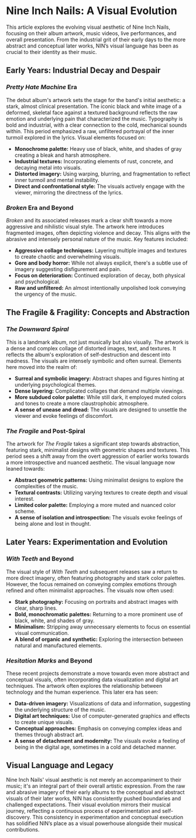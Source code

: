 # Nine Inch Nails: A Visual Evolution

This article explores the evolving visual aesthetic of Nine Inch Nails, focusing on their album artwork, music videos, live performances, and overall presentation. From the industrial grit of their early days to the more abstract and conceptual later works, NIN’s visual language has been as crucial to their identity as their music.

## Early Years: Industrial Decay and Despair

### *Pretty Hate Machine* Era

The debut album's artwork sets the stage for the band's initial aesthetic: a stark, almost clinical presentation. The iconic black and white image of a deformed, skeletal face against a textured background reflects the raw emotion and underlying pain that characterized the music. Typography is bold and industrial, with a clear connection to the cold, mechanical sounds within. This period emphasized a raw, unfiltered portrayal of the inner turmoil explored in the lyrics. Visual elements focused on:

*   **Monochrome palette:** Heavy use of black, white, and shades of gray creating a bleak and harsh atmosphere.
*   **Industrial textures:** Incorporating elements of rust, concrete, and decaying metal into visuals.
*   **Distorted imagery:** Using warping, blurring, and fragmentation to reflect inner turmoil and mental instability.
*   **Direct and confrontational style:** The visuals actively engage with the viewer, mirroring the directness of the lyrics.

### *Broken* Era and Beyond

*Broken* and its associated releases mark a clear shift towards a more aggressive and nihilistic visual style. The artwork here introduces fragmented images, often depicting violence and decay. This aligns with the abrasive and intensely personal nature of the music. Key features included:

*   **Aggressive collage techniques:** Layering multiple images and textures to create chaotic and overwhelming visuals.
*   **Gore and body horror:** While not always explicit, there's a subtle use of imagery suggesting disfigurement and pain.
*   **Focus on deterioration:** Continued exploration of decay, both physical and psychological.
*   **Raw and unfiltered:** An almost intentionally unpolished look conveying the urgency of the music.
  
## The Fragile & Fragility: Concepts and Abstraction

### *The Downward Spiral*

This is a landmark album, not just musically but also visually. The artwork is a dense and complex collage of distorted images, text, and textures. It reflects the album's exploration of self-destruction and descent into madness. The visuals are intensely symbolic and often surreal. Elements here moved into the realm of:

*   **Surreal and symbolic imagery:** Abstract shapes and figures hinting at underlying psychological themes.
*   **Dense layering:** Complicated collages that demand multiple viewings.
*   **More subdued color palette:** While still dark, it employed muted colors and tones to create a more claustrophobic atmosphere.
*   **A sense of unease and dread:** The visuals are designed to unsettle the viewer and evoke feelings of discomfort.

### *The Fragile* and Post-Spiral

The artwork for *The Fragile* takes a significant step towards abstraction, featuring stark, minimalist designs with geometric shapes and textures. This period sees a shift away from the overt aggression of earlier works towards a more introspective and nuanced aesthetic. The visual language now leaned towards:
*   **Abstract geometric patterns:** Using minimalist designs to explore the complexities of the music.
*   **Textural contrasts:** Utilizing varying textures to create depth and visual interest.
*   **Limited color palette:** Employing a more muted and nuanced color scheme.
*   **A sense of isolation and introspection:** The visuals evoke feelings of being alone and lost in thought.

## Later Years: Experimentation and Evolution

### *With Teeth* and Beyond

The visual style of *With Teeth* and subsequent releases saw a return to more direct imagery, often featuring photography and stark color palettes. However, the focus remained on conveying complex emotions through refined and often minimalist approaches. The visuals now often used:

*   **Stark photography:** Focusing on portraits and abstract images with clear, sharp lines.
*   **Bold, monochromatic palettes:** Returning to a more prominent use of black, white, and shades of gray.
*   **Minimalism:** Stripping away unnecessary elements to focus on essential visual communication.
*   **A blend of organic and synthetic:** Exploring the intersection between natural and manufactured elements.

### *Hesitation Marks* and Beyond

These recent projects demonstrate a move towards even more abstract and conceptual visuals, often incorporating data visualization and digital art techniques. The artwork often explores the relationship between technology and the human experience. This later era has seen:
*   **Data-driven imagery:** Visualizations of data and information, suggesting the underlying structure of the music.
*   **Digital art techniques:** Use of computer-generated graphics and effects to create unique visuals.
*   **Conceptual approaches:** Emphasis on conveying complex ideas and themes through abstract art.
*   **A sense of detachment and modernity:** The visuals evoke a feeling of being in the digital age, sometimes in a cold and detached manner.

## Visual Language and Legacy

Nine Inch Nails' visual aesthetic is not merely an accompaniment to their music; it's an integral part of their overall artistic expression. From the raw and abrasive imagery of their early albums to the conceptual and abstract visuals of their later works, NIN has consistently pushed boundaries and challenged expectations. Their visual evolution mirrors their musical journey, reflecting a continuous process of experimentation and self-discovery. This consistency in experimentation and conceptual execution has solidified NIN’s place as a visual powerhouse alongside their musical contributions.
